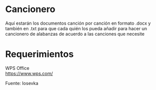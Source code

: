 # Cancionero
Aquí estarán los documentos canción por canción en formato .docx y también en .txt para que cada quién los pueda añadir para hacer un cancionero de alabanzas de acuerdo a las canciones que necesite

# Requerimientos
WPS Office  
https://www.wps.com/

Fuente: Iosevka